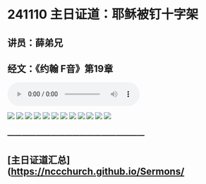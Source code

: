 # 241110 主日证道：耶稣被钉十字架
## 讲员：薛弟兄
## 经文：《约翰 F音》第19章

<audio controls src="./241110.mp3"></audio>


![](./01.JPG)
![](./02.JPG)
![](./03.JPG)
![](./04.JPG)
![](./05.JPG)
![](./06.JPG)
![](./07.JPG)
![](./08.JPG)
![](./09.JPG)
![](./10.JPG)
![](./11.JPG)
![](./12.JPG)




### ———————————————————

## [主日证道汇总](https://nccchurch.github.io/Sermons/
